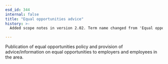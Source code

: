 ```yaml
---
esd_id: 344
internal: false
title: "Equal opportunities advice"
history: >-
  Added scope notes in version 2.02. Term name changed from 'Equal opportunities information' to 'Jobs - equal opportunities - information' in version 3.00. Name changed to 'Equal opportunities advice' in version 4.00.

---
```


Publication of equal opportunities policy and provision of  advice/information on equal opportunities to employers and employees in the area.

